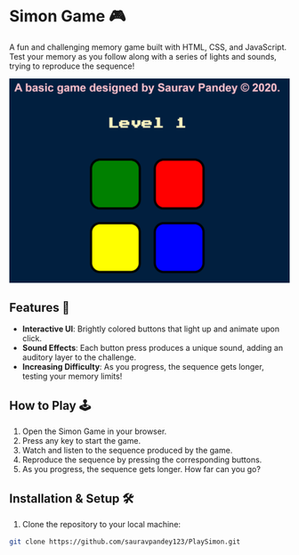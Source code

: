 # Simon Game 🎮

A fun and challenging memory game built with HTML, CSS, and JavaScript. Test your memory as you follow along with a series of lights and sounds, trying to reproduce the sequence!

![Simon Game Preview](background.PNG)

## Features 🌟

- **Interactive UI**: Brightly colored buttons that light up and animate upon click.
- **Sound Effects**: Each button press produces a unique sound, adding an auditory layer to the challenge.
- **Increasing Difficulty**: As you progress, the sequence gets longer, testing your memory limits!

## How to Play 🕹️

1. Open the Simon Game in your browser.
2. Press any key to start the game.
3. Watch and listen to the sequence produced by the game.
4. Reproduce the sequence by pressing the corresponding buttons.
5. As you progress, the sequence gets longer. How far can you go?

## Installation & Setup 🛠️

1. Clone the repository to your local machine:
```bash
git clone https://github.com/sauravpandey123/PlaySimon.git
